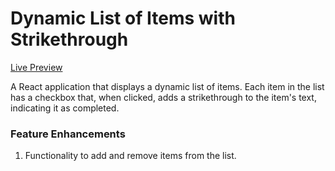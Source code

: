# Dynamic List of Items with Strikethrough

[Live Preview](https://dynamic-strikethrough-list.vercel.app/)

A React application that displays a dynamic list of items. Each item in the list has a checkbox that, when clicked, adds a strikethrough to the item's text, indicating it as completed.

### Feature Enhancements
1. Functionality to add and remove items from the list.
